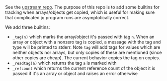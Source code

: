 See the [upstream repo](https://github.com/jqlang/jq). The purpose of this repo is to add some builtins for tracking when arrays/objects get copied, which is useful for making sure that complicated jq program runs are asymptotically correct.

We add three builtins:
* `_tag(n)` which marks the array/object it's passed with tag `n`. When an array or object with a nonzero tag is copied, a message with the tag and type will be printed to stderr. Note `tag` will add tags for values which are neither objects nor arrays, but only copies of these are mentioned (since other copies are cheap). The current behavior copies the tag on copies.
* `_readtag(a)` which returns the tag `a` is marked with
* `_refcount` which returns the current reference count of the object it is passed if it's an array or object and raises an error otherwise
